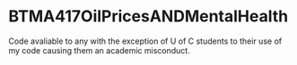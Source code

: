 # BTMA417OilPricesANDMentalHealth

Code avaliable to any with the exception of U of C students to their use of my code causing them an academic misconduct.
